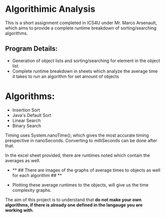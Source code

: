 # Algorithimic Analysis

This is a short assignment completed in ICS4U under Mr. Marco Arsenault, which aims to provide a complete runtime breakdown of sorting/searching algorithms.

## Program Details:

- Generation of object lists and sorting/searching for element in the object list
- Complete runtime breakdown in sheets which analyze the average time it takes to run an algorithm for set amount of objects

# Algorithms:

- Insertion Sort
- Java's Default Sort
- Linear Search
- Binary Search

Timing uses System.nanoTime(); which gives the most accurate timing prespective in nanoSeconds. Converting to milliSeconds can be done after that.

In the excel sheet provided, there are runtimes noted which contain the averages as well.

- ** ## There are images of the graphs of average times to objects as well for each algorithm ## **

* Plotting these average runtimes to the objects, will give us the time complexity graphs.

The aim of this project is to understand that **do not make your own algorithms, if there is already one defined in the langauge you are working with**. 

